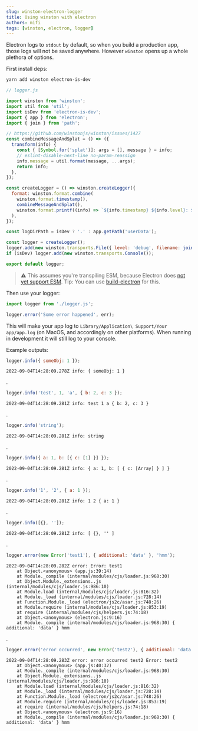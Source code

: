 ```yaml
---
slug: winston-electron-logger
title: Using winston with electron
authors: mifi
tags: [winston, electron, logger]
---
```


Electron logs to `stdout` by default, so when you build a production app, those logs will not be saved anywhere. However `winston` opens up a whole plethora of options.

<!--truncate-->

First install deps:
```bash
yarn add winston electron-is-dev
```

```js
// logger.js

import winston from 'winston';
import util from 'util';
import isDev from 'electron-is-dev';
import { app } from 'electron';
import { join } from 'path';

// https://github.com/winstonjs/winston/issues/1427
const combineMessageAndSplat = () => ({
  transform(info) {
    const { [Symbol.for('splat')]: args = [], message } = info;
    // eslint-disable-next-line no-param-reassign
    info.message = util.format(message, ...args);
    return info;
  },
});

const createLogger = () => winston.createLogger({
  format: winston.format.combine(
    winston.format.timestamp(),
    combineMessageAndSplat(),
    winston.format.printf((info) => `${info.timestamp} ${info.level}: ${info.message}`),
  ),
});

const logDirPath = isDev ? '.' : app.getPath('userData');

const logger = createLogger();
logger.add(new winston.transports.File({ level: 'debug', filename: join(logDirPath, 'app.log'), options: { flags: 'a' } }));
if (isDev) logger.add(new winston.transports.Console());

export default logger;
```

> :warning: This assumes you're transpiling ESM, because Electron does [not yet support ESM](https://github.com/electron/electron/issues/21457). Tip: You can use [build-electron](https://github.com/mifi/build-electron) for this.

Then use your logger:
```js
import logger from './logger.js';

logger.error('Some error happened', err);
```

This will make your app log to `Library/Application\ Support/Your app/app.log` (on MacOS, and accordingly on other platforms). When running in development it will still log to your console.


Example outputs:
```js
logger.info({ someObj: 1 });
```
```
2022-09-04T14:28:09.278Z info: { someObj: 1 }
```
.
```js
logger.info('test', 1, 'a', { b: 2, c: 3 });
```
```
2022-09-04T14:28:09.281Z info: test 1 a { b: 2, c: 3 }
```
.
```js
logger.info('string');
```
```
2022-09-04T14:28:09.281Z info: string
```

.

```js
logger.info({ a: 1, b: [{ c: [1] }] });
```
```
2022-09-04T14:28:09.281Z info: { a: 1, b: [ { c: [Array] } ] }
```
.
```js
logger.info('1', '2', { a: 1 });
```
```
2022-09-04T14:28:09.281Z info: 1 2 { a: 1 }
```
.
```js
logger.info([{}, '']);
```
```
2022-09-04T14:28:09.281Z info: [ {}, '' ]
```
.
```js
logger.error(new Error('test1'), { additional: 'data' }, 'hmm');
```
```
2022-09-04T14:28:09.282Z error: Error: test1
    at Object.<anonymous> (app.js:39:14)
    at Module._compile (internal/modules/cjs/loader.js:968:30)
    at Object.Module._extensions..js (internal/modules/cjs/loader.js:986:10)
    at Module.load (internal/modules/cjs/loader.js:816:32)
    at Module._load (internal/modules/cjs/loader.js:728:14)
    at Function.Module._load (electron/js2c/asar.js:748:26)
    at Module.require (internal/modules/cjs/loader.js:853:19)
    at require (internal/modules/cjs/helpers.js:74:18)
    at Object.<anonymous> (electron.js:9:16)
    at Module._compile (internal/modules/cjs/loader.js:968:30) { additional: 'data' } hmm
```
.
```js
logger.error('error occurred', new Error('test2'), { additional: 'data' }, 'hmm');
```
```
2022-09-04T14:28:09.283Z error: error occurred test2 Error: test2
    at Object.<anonymous> (app.js:40:32)
    at Module._compile (internal/modules/cjs/loader.js:968:30)
    at Object.Module._extensions..js (internal/modules/cjs/loader.js:986:10)
    at Module.load (internal/modules/cjs/loader.js:816:32)
    at Module._load (internal/modules/cjs/loader.js:728:14)
    at Function.Module._load (electron/js2c/asar.js:748:26)
    at Module.require (internal/modules/cjs/loader.js:853:19)
    at require (internal/modules/cjs/helpers.js:74:18)
    at Object.<anonymous> (electron.js:9:16)
    at Module._compile (internal/modules/cjs/loader.js:968:30) { additional: 'data' } hmm
```
